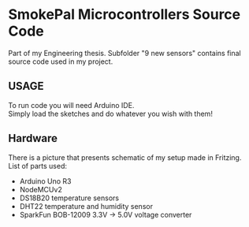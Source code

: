 ﻿# SmokePal Microcontrollers Source Code
Part of my Engineering thesis. Subfolder "9 new sensors" contains final source code used in my project.

## USAGE
To run code you will need Arduino IDE. <br>
Simply load the sketches and do whatever you wish with them!

## Hardware
There is a picture that presents schematic of my setup made in Fritzing. <br>
List of parts used: <br>
- Arduino Uno R3
- NodeMCUv2
- DS18B20 temperature sensors
- DHT22 temperature and humidity sensor
- SparkFun BOB-12009 3.3V -> 5.0V voltage converter
